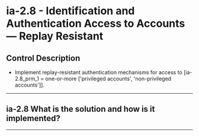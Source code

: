 # ia-2.8 - Identification and Authentication Access to Accounts — Replay Resistant

## Control Description

- Implement replay-resistant authentication mechanisms for access to \[ia-2.8_prm_1 = one-or-more \['privileged accounts', 'non-privileged accounts'\]\].

______________________________________________________________________

## ia-2.8 What is the solution and how is it implemented?

______________________________________________________________________

